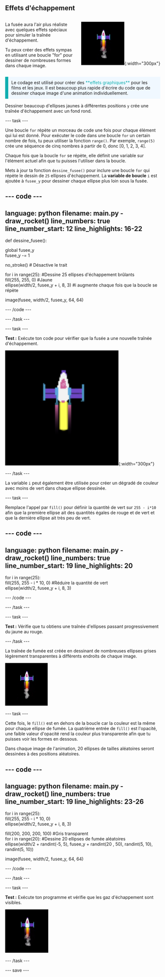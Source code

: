 ## Effets d'échappement

<div style="display: flex; flex-wrap: wrap">
<div style="flex-basis: 200px; flex-grow: 1; margin-right: 15px;">

La fusée aura l'air plus réaliste avec quelques effets spéciaux pour simuler la traînée d'échappement. 

Tu peux créer des effets sympas en utilisant une boucle "for" pour dessiner de nombreuses formes dans chaque image.

</div>
<div>

![La fusée en plein vol avec une traînée d'échappement.](images/flying_rocket.gif){:width="300px"}

</div>
</div>

<p style="border-left: solid; border-width:10px; border-color: #0faeb0; background-color: aliceblue; padding: 10px;">
Le codage est utilisé pour créer des <span style="color: #0faeb0">**effets graphiques**</span> pour les films et les jeux. Il est beaucoup plus rapide d'écrire du code que de dessiner chaque image d'une animation individuellement. </p>

Dessiner beaucoup d'ellipses jaunes à différentes positions `y` crée une traînée d'échappement avec un fond rond.

--- task ---

Une boucle `for` répète un morceau de code une fois pour chaque élément qui lui est donné. Pour exécuter le code dans une boucle `for` un certain nombre de fois, tu peux utiliser la fonction `range()`. Par exemple, `range(5)` crée une séquence de cinq nombres à partir de 0, donc [0, 1, 2, 3, 4].

Chaque fois que la boucle `for` se répète, elle définit une variable sur l'élément actuel afin que tu puisses l'utiliser dans la boucle.

Mets à jour ta fonction `dessine_fusee()` pour inclure une boucle `for` qui répète le dessin de `25` ellipses d'échappement. La **variable de boucle** `i` est ajoutée à `fusee_y` pour dessiner chaque ellipse plus loin sous la fusée.

--- code ---
---
language: python 
filename: main.py - draw_rocket() 
line_numbers: true 
line_number_start: 12
line_highlights: 16-22
---

def dessine_fusee():

  global fusee_y   
  fusee_y -= 1

  no_stroke() # Désactive le trait

  for i in range(25): #Dessine 25 ellipses d'échappement brûlants   
    fill(255, 255, 0) #Jaune   
    ellipse(width/2, fusee_y + i, 8, 3) #i augmente chaque fois que la boucle se répète

  image(fusee, width/2, fusee_y, 64, 64)


--- /code ---

--- /task ---

--- task ---

**Test :** Exécute ton code pour vérifier que la fusée a une nouvelle traînée d'échappement.

![Un gros plan de la fusée avec une traînée d'échappement.](images/rocket_exhaust.png){:width="300px"}

--- /task ---

La variable `i` peut également être utilisée pour créer un dégradé de couleur avec moins de vert dans chaque ellipse dessinée.

--- task ---

Remplace l'appel par `fill()` pour définir la quantité de vert sur `255 - i*10` afin que la première ellipse ait des quantités égales de rouge et de vert et que la dernière ellipse ait très peu de vert.

--- code ---
---
language: python 
filename: main.py - draw_rocket() 
line_numbers: true 
line_number_start: 19
line_highlights: 20
---

  for i in range(25):   
    fill(255, 255 - i * 10, 0) #Réduire la quantité de vert    
    ellipse(width/2, fusee_y + i, 8, 3)

--- /code ---

--- /task ---

--- task ---

**Test :** Vérifie que tu obtiens une traînée d'ellipses passant progressivement du jaune au rouge.

--- /task ---

La traînée de fumée est créée en dessinant de nombreuses ellipses grises légèrement transparentes à différents endroits de chaque image.

![Une animation lente de l'effet de fumée.](images/rocket_smoke.gif)

--- task ---

Cette fois, le `fill()` est en dehors de la boucle car la couleur est la même pour chaque ellipse de fumée. La quatrième entrée de `fill()` est l'opacité, une faible valeur d'opacité rend la couleur plus transparente afin que tu puisses voir les formes en dessous.

Dans chaque image de l'animation, 20 ellipses de tailles aléatoires seront dessinées à des positions aléatoires.

--- code ---
---
language: python 
filename: main.py - draw_rocket() 
line_numbers: true 
line_number_start: 19
line_highlights: 23-26
---

  for i in range(25):  
    fill(255, 255 - i * 10, 0)   
    ellipse(width/2, fusee_y + i, 8, 3)

  fill(200, 200, 200, 100) #Gris transparent   
    for i in range(20): #Dessine 20 ellipses de fumée aléatoires    
    ellipse(width/2 + randint(-5, 5), fusee_y + randint(20 , 50), randint(5, 10), randint(5, 10))

  image(fusee, width/2, fusee_y, 64, 64)

--- /code ---

--- /task ---

--- task ---

**Test :** Exécute ton programme et vérifie que les gaz d'échappement sont visibles.

![Un gros plan de la fusée et de la traînée d'échappement avec de la fumée supplémentaire.](images/rocket_exhaust_circles.gif)

--- /task ---

--- save ---
